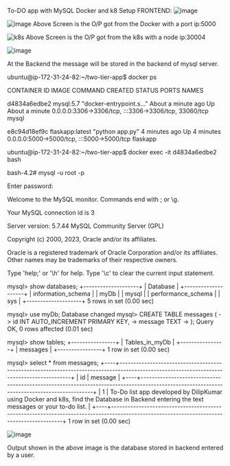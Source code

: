To-DO app  with MySQL Docker and k8 Setup
FRONTEND:
![image](https://github.com/Dilipkumar-M/two-tier-app/assets/84618503/65ea824b-356b-4e7e-9307-dfd3efcffcd9)

![image](https://github.com/Dilipkumar-M/two-tier-app/assets/84618503/c35024fa-e436-40bd-aa40-c980d7565f28)
 Above Screen is the O/P got from the Docker with a port ip:5000
 
![k8s](https://github.com/Dilipkumar-M/two-tier-app/assets/84618503/59376c75-ec7b-414f-a312-49fcd5f8f2e5)
 Above Screen is the O/P got from the k8s with a node ip:30004

![image](https://github.com/Dilipkumar-M/two-tier-app/assets/84618503/fdccac40-3326-43b5-9c12-c672db02a3a1)


 At the Backend the message will be stored in the backend of mysql server.

 ubuntu@ip-172-31-24-82:~/two-tier-app$ docker ps
 
CONTAINER ID   IMAGE             COMMAND                  CREATED              STATUS              PORTS                                                  NAMES

d4834a6edbe2   mysql:5.7         "docker-entrypoint.s…"   About a minute ago   Up About a minute   0.0.0.0:3306->3306/tcp, :::3306->3306/tcp, 33060/tcp   mysql

e8c94d18ef9c   flaskapp:latest   "python app.py"          4 minutes ago        Up 4 minutes        0.0.0.0:5000->5000/tcp, :::5000->5000/tcp              flaskapp

ubuntu@ip-172-31-24-82:~/two-tier-app$ docker exec -it d4834a6edbe2 bash

bash-4.2# mysql -u root -p

Enter password: 

Welcome to the MySQL monitor.  Commands end with ; or \g.

Your MySQL connection id is 3

Server version: 5.7.44 MySQL Community Server (GPL)

Copyright (c) 2000, 2023, Oracle and/or its affiliates.

Oracle is a registered trademark of Oracle Corporation and/or its
affiliates. Other names may be trademarks of their respective
owners.

Type 'help;' or '\h' for help. Type '\c' to clear the current input statement.

mysql> show databases;
+--------------------+
| Database           |
+--------------------+
| information_schema |
| myDb               |
| mysql              |
| performance_schema |
| sys                |
+--------------------+
5 rows in set (0.00 sec)

mysql> use myDb;
Database changed
mysql> CREATE TABLE messages (
    ->     id INT AUTO_INCREMENT PRIMARY KEY,
    ->     message TEXT
    -> );
Query OK, 0 rows affected (0.01 sec)

mysql> show tables;
+----------------+
| Tables_in_myDb |
+----------------+
| messages       |
+----------------+
1 row in set (0.00 sec)

mysql> select * from messages;
+----+------------------------------------------------------------------------------------------------------------------------------------------+
| id | message                                                                                                                                  |
+----+------------------------------------------------------------------------------------------------------------------------------------------+
|  1 | To-Do list app developed by DilipKumar using Docker and k8s, find the Database in Backend entering the text messages or your to-do list. |
+----+------------------------------------------------------------------------------------------------------------------------------------------+
1 row in set (0.00 sec)

![image](https://github.com/Dilipkumar-M/two-tier-app/assets/84618503/9e030748-3e2b-447b-93d1-71d469dd147f)

Output shown in the above image is the database stored in backend entered by a user.

 


